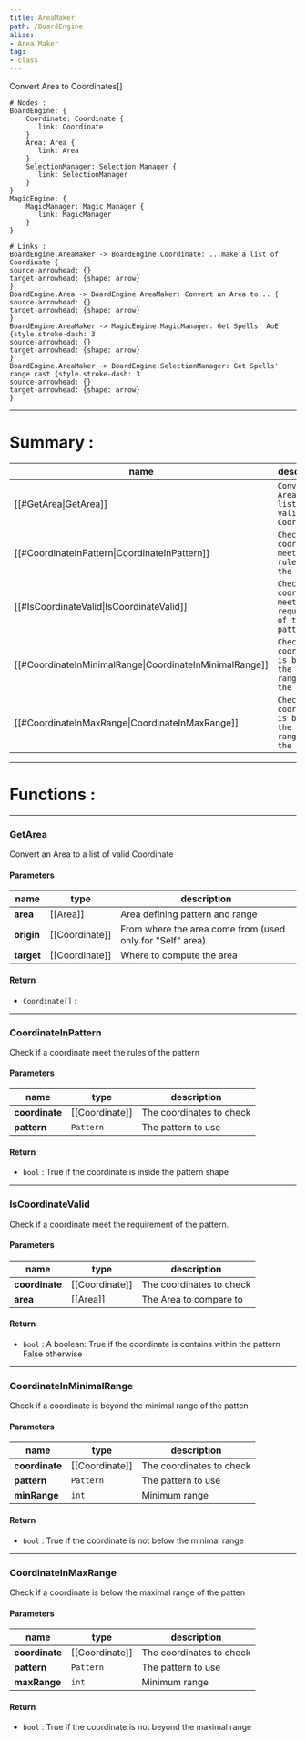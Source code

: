 ```yaml
---
title: AreaMaker
path: /BoardEngine
alias: 
- Area Maker
tag: 
- class
---
```

Convert Area to Coordinates[]  
```d2
# Nodes :
BoardEngine: {
    Coordinate: Coordinate {
       link: Coordinate
    }
    Area: Area {
       link: Area
    }
    SelectionManager: Selection Manager {
       link: SelectionManager
    }
}
MagicEngine: {
    MagicManager: Magic Manager {
       link: MagicManager
    }
}

# Links :
BoardEngine.AreaMaker -> BoardEngine.Coordinate: ...make a list of Coordinate {
source-arrowhead: {}
target-arrowhead: {shape: arrow}
}
BoardEngine.Area -> BoardEngine.AreaMaker: Convert an Area to... {
source-arrowhead: {}
target-arrowhead: {shape: arrow}
}
BoardEngine.AreaMaker -> MagicEngine.MagicManager: Get Spells' AoE {style.stroke-dash: 3
source-arrowhead: {}
target-arrowhead: {shape: arrow}
}
BoardEngine.AreaMaker -> BoardEngine.SelectionManager: Get Spells' range cast {style.stroke-dash: 3
source-arrowhead: {}
target-arrowhead: {shape: arrow}
}

```
---
# Summary :
name|description
----|----
[[#GetArea\|GetArea]] | `Convert an Area to a list of valid Coordinate`
[[#CoordinateInPattern\|CoordinateInPattern]] | `Check if a coordinate meet the rules of the pattern`
[[#IsCoordinateValid\|IsCoordinateValid]] | `Check if a coordinate meet the requirement of the pattern.`
[[#CoordinateInMinimalRange\|CoordinateInMinimalRange]] | `Check if a coordinate is beyond the minimal range of the patten`
[[#CoordinateInMaxRange\|CoordinateInMaxRange]] | `Check if a coordinate is below the maximal range of the patten`

---
# Functions :

---
### GetArea
Convert an Area to a list of valid Coordinate

#### Parameters
name|type|description
-----|-----|-----
**area**|[[Area]]|Area defining pattern and range
**origin**|[[Coordinate]]|From where the area come from (used only for "Self" area)
**target**|[[Coordinate]]|Where to compute the area

#### Return
- `Coordinate[]` : 

---
### CoordinateInPattern
Check if a coordinate meet the rules of the pattern

#### Parameters
name|type|description
-----|-----|-----
**coordinate**|[[Coordinate]]|The coordinates to check
**pattern**|`Pattern`|The pattern to use

#### Return
- `bool` : True if the coordinate is inside the pattern shape

---
### IsCoordinateValid
Check if a coordinate meet the requirement of the pattern.

#### Parameters
name|type|description
-----|-----|-----
**coordinate**|[[Coordinate]]|The coordinates to check
**area**|[[Area]]|The Area to compare to

#### Return
- `bool` : A boolean:
True if the coordinate is contains within the pattern
False otherwise


---
### CoordinateInMinimalRange
Check if a coordinate is beyond the minimal range of the patten

#### Parameters
name|type|description
-----|-----|-----
**coordinate**|[[Coordinate]]|The coordinates to check
**pattern**|`Pattern`|The pattern to use
**minRange**|`int`|Minimum range

#### Return
- `bool` : True if the coordinate is not below the minimal range

---
### CoordinateInMaxRange
Check if a coordinate is below the maximal range of the patten

#### Parameters
name|type|description
-----|-----|-----
**coordinate**|[[Coordinate]]|The coordinates to check
**pattern**|`Pattern`|The pattern to use
**maxRange**|`int`|Minimum range

#### Return
- `bool` : True if the coordinate is not beyond the maximal range
